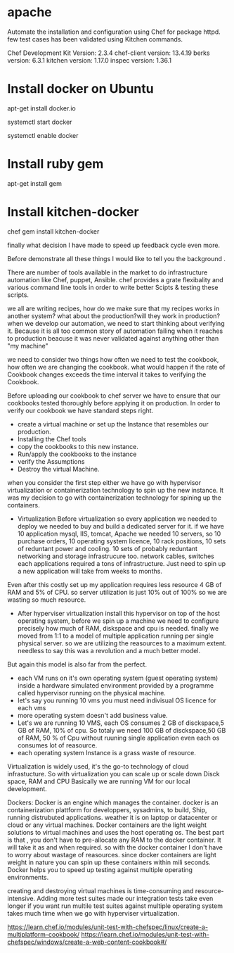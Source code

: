 # apache

Automate the installation and configuration using Chef for package httpd.
few test cases has been  validated  using Kitchen commands.

Chef Development Kit Version: 2.3.4
chef-client version: 13.4.19
berks version: 6.3.1
kitchen version: 1.17.0
inspec version: 1.36.1

# Install docker on Ubuntu
apt-get install docker.io

systemctl start docker

systemctl enable docker

# Install ruby gem 
apt-get install gem

# Install kitchen-docker
chef gem install kitchen-docker


finally what decision I have made to speed up feedback cycle  even more.

Before demonstrate all these things I would like  to tell you the background  .

There are number of tools available  in the market to do  infrastructure automation like Chef, puppet, Ansible.
chef provides a grate flexibality and various command line tools  in order to write better Scipts & testing these scripts.

we all are writing recipes, how do we make sure that my recipes works in another system? what about the production?will they work in production?
when we develop our automation, we need to start thinking about verifying it. 
Because it is all too common story of automation failing  when it  reaches to production beacuse it was never validated against anything other than "my machine"

we need to consider two things how often we need to test the cookbook, how often we are changing the cookbook.
what would happen if the rate of Cookbook changes exceeds the time interval it takes to verifying the Cookbook.

Before uploading our cookbook to chef server we have to ensure that our cookbooks tested thoroughly before applying it on production.
In order to verify our  cookbook  we have standard steps right.

- create a virtual machine or set up the Instance that resembles our production.
- Installing the Chef tools
- copy the cookbooks to this new instance.
- Run/apply the cookbooks to the instance
- verify the Assumptions 
- Destroy the virtual Machine.

when you consider the first step either we have go with hypervisor virtualization or containerization technology to spin up the new instance.
It was my decision to go with containerization technology  for  spining up the containers. 

 - Virtualization
Before virtualization so every application we needed to deploy we needed to buy and build a dedicated  server for it.
if we have 10 application mysql, IIS, tomcat, Apache  we needed 10 servers, so 10 purchase orders, 10 operating system licence, 10 rack positions, 10 sets of reduntant power and cooling.
10 sets of probably reduntant networking and storage infrastrucure too. network cables, switches
each applications required a tons of infrastructure. Just need to spin up a new application will take from weeks to months.

Even after this costly set up my application requires  less resource  4 GB of RAM and 5% of CPU.
so server utilization is just 10% out of 100% so we are wasting so much resource.

- After hyperviser virtualization 
install this hypervisor on top of the  host operating system, before we spin up a machine we need to configure precisely how much of RAM, diskspace and cpu is needed.
finally we moved from 1:1   to a model of multiple application running per single physical server. so we are utilizing the reasources to a maximum extent.
needless to say this was a revolution and a much better model.

But again this model is also far from the perfect.
- each VM runs on it's own operating system (guest operating system) inside a hardware simulated environment provided by a programme called hypervisor running on the physical machine.
- let's say you running 10 vms  you must need indivisual OS licence for each vms
- more operating system doesn't add business value.
- Let's we are running 10 VMS, each OS consumes 2 GB of disckspace,5 GB of RAM, 10% of cpu. So totaly we need 100 GB of disckspace,50 GB of RAM, 50 % of Cpu 
 without ruuning single application even each os consumes lot of reasource.
- each operating system Instance is a grass waste of resource.

Virtualization is widely used, it's the  go-to technology of cloud infrastucture. So with virtualization you can scale up or scale down Disck space, RAM and CPU
Basically we are running VM for our local development. 

Dockers:
Docker is an engine which manages the container. docker is an containerization plattform  for developpers, sysadmins, to build, Ship, running distrubuted applications. 
weather it is on laptop or datacenter or cloud or any virtual machines.
Docker containers are the light weight solutions to virtual machines and uses the host operating os.
The best part is that , you don't have to pre-allocate any RAM to the docker container.
It will take it as and when required.
so with the docker container I don't have to worry about wastage of reasources.
since docker containers are light weight in nature  you can spin up these containers within mili seconds.
Docker helps you to speed up testing against multiple operating environments.

creating and destroying virtual machines is time-consuming and resource-intensive.
Adding more test suites made our integration tests take even longer
if you want run multile test suites against multiple operating system  takes much time when we go with hyperviser virtualization.



https://learn.chef.io/modules/unit-test-with-chefspec/linux/create-a-multiplatform-cookbook/
https://learn.chef.io/modules/unit-test-with-chefspec/windows/create-a-web-content-cookbook#/

